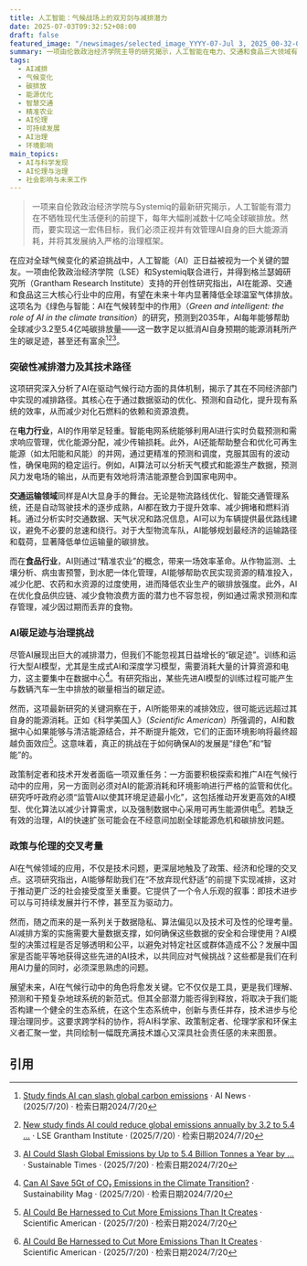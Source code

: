 ```yaml
---
title: 人工智能：气候战场上的双刃剑与减排潜力
date: 2025-07-03T09:32:52+08:00
draft: false
featured_image: "/newsimages/selected_image_YYYY-07-Jul 3, 2025_00-32-09-118.jpg"
summary: 一项由伦敦政治经济学院主导的研究揭示，人工智能在电力、交通和食品三大领域有巨大减排潜力，到2035年每年可削减3.2至5.4亿吨碳排放，甚至超过其自身能源消耗所产生的碳足迹。然而，实现这一目标的关键在于有效管理AI的巨大能源需求，通过更高效的模型和清洁能源供电，并制定前瞻性的治理政策，以平衡AI的潜力与环境及伦理挑战。
tags: 
  - AI减排
  - 气候变化
  - 碳排放
  - 能源优化
  - 智慧交通
  - 精准农业
  - AI伦理
  - 可持续发展
  - AI治理
  - 环境影响
main_topics: 
  - AI与科学发现
  - AI伦理与治理
  - 社会影响与未来工作
---
```


> 一项来自伦敦政治经济学院与Systemiq的最新研究揭示，人工智能有潜力在不牺牲现代生活便利的前提下，每年大幅削减数十亿吨全球碳排放。然而，要实现这一宏伟目标，我们必须正视并有效管理AI自身的巨大能源消耗，并将其发展纳入严格的治理框架。

在应对全球气候变化的紧迫挑战中，人工智能（AI）正日益被视为一个关键的盟友。一项由伦敦政治经济学院（LSE）和Systemiq联合进行，并得到格兰瑟姆研究所（Grantham Research Institute）支持的开创性研究指出，AI在能源、交通和食品这三大核心行业中的应用，有望在未来十年内显著降低全球温室气体排放。这项名为《绿色与智能：AI在气候转型中的作用》（_Green and intelligent: the role of AI in the climate transition_）的研究，预测到2035年，AI每年能够帮助全球减少3.2至5.4亿吨碳排放量——这一数字足以抵消AI自身预期的能源消耗所产生的碳足迹，甚至还有富余[^1][^2][^3]。

### 突破性减排潜力及其技术路径

这项研究深入分析了AI在驱动气候行动方面的具体机制，揭示了其在不同经济部门中实现的减排路径。其核心在于通过数据驱动的优化、预测和自动化，提升现有系统的效率，从而减少对化石燃料的依赖和资源浪费。

在**电力行业**，AI的作用举足轻重。智能电网系统能够利用AI进行实时负载预测和需求响应管理，优化能源分配，减少传输损耗。此外，AI还能帮助整合和优化可再生能源（如太阳能和风能）的并网，通过更精准的预测和调度，克服其固有的波动性，确保电网的稳定运行。例如，AI算法可以分析天气模式和能源生产数据，预测风力发电场的输出，从而更有效地将清洁能源整合到国家电网中。

**交通运输领域**同样是AI大显身手的舞台。无论是物流路线优化、智能交通管理系统，还是自动驾驶技术的逐步成熟，AI都在致力于提升效率、减少拥堵和燃料消耗。通过分析实时交通数据、天气状况和路况信息，AI可以为车辆提供最优路线建议，避免不必要的怠速和绕行。对于大型物流车队，AI能够规划最经济的运输路径和载荷，显著降低单位运输量的碳排放。

而在**食品行业**，AI则通过“精准农业”的概念，带来一场效率革命。从作物监测、土壤分析、病虫害预警，到水肥一体化管理，AI能够帮助农民实现资源的精准投入，减少化肥、农药和水资源的过度使用，进而降低农业生产的碳排放强度。此外，AI在优化食品供应链、减少食物浪费方面的潜力也不容忽视，例如通过需求预测和库存管理，减少因过期而丢弃的食物。

### AI碳足迹与治理挑战

尽管AI展现出巨大的减排潜力，但我们不能忽视其日益增长的“碳足迹”。训练和运行大型AI模型，尤其是生成式AI和深度学习模型，需要消耗大量的计算资源和电力，这主要集中在数据中心[^4]。有研究指出，某些先进AI模型的训练过程可能产生与数辆汽车一生中排放的碳量相当的碳足迹。

然而，这项最新研究的关键洞察在于，AI所能带来的减排效应，很可能远远超过其自身的能源消耗。正如《科学美国人》（_Scientific American_）所强调的，AI和数据中心如果能够与清洁能源结合，并不断提升能效，它们的正面环境影响将最终超越负面效应[^5]。这意味着，真正的挑战在于如何确保AI的发展是“绿色”和“智能”的。

政策制定者和技术开发者面临一项双重任务：一方面要积极探索和推广AI在气候行动中的应用，另一方面则必须对AI的能源消耗和环境影响进行严格的监管和优化。研究呼吁政府必须“监管AI以使其环境足迹最小化”，这包括推动开发更高效的AI模型、优化算法以减少计算需求，以及强制数据中心采用可再生能源供电[^5]。若缺乏有效的治理，AI的快速扩张可能会在不经意间加剧全球能源危机和碳排放问题。

### 政策与伦理的交叉考量

AI在气候领域的应用，不仅是技术问题，更深层地触及了政策、经济和伦理的交叉点。这项研究指出，AI能够帮助我们在“不放弃现代舒适”的前提下实现减排，这对于推动更广泛的社会接受度至关重要。它提供了一个令人乐观的叙事：即技术进步可以与可持续发展并行不悖，甚至互为驱动力。

然而，随之而来的是一系列关于数据隐私、算法偏见以及技术可及性的伦理考量。AI减排方案的实施需要大量数据支撑，如何确保这些数据的安全和合理使用？AI模型的决策过程是否足够透明和公平，以避免对特定社区或群体造成不公？发展中国家是否能平等地获得这些先进的AI技术，以共同应对气候挑战？这些都是我们在利用AI力量的同时，必须深思熟虑的问题。

展望未来，AI在气候行动中的角色将愈发关键。它不仅仅是工具，更是我们理解、预测和干预复杂地球系统的新范式。但其全部潜力能否得到释放，将取决于我们能否构建一个健全的生态系统，在这个生态系统中，创新与责任并存，技术进步与伦理治理同步。这要求跨学科的协作，将AI科学家、政策制定者、伦理学家和环保主义者汇聚一堂，共同绘制一幅既充满技术雄心又深具社会责任感的未来图景。

## 引用

[^1]: [Study finds AI can slash global carbon emissions](https://www.artificialintelligence-news.com/news/study-finds-ai-slash-global-carbon-emissions/) · AI News · (2025/7/20) · 检索日期2024/7/20
[^2]: [New study finds AI could reduce global emissions annually by 3.2 to 5.4 ...](https://www.lse.ac.uk/granthaminstitute/news/new-study-finds-ai-could-reduce-global-emissions-annually-by-3-2-to-5-4-billion-tonnes-of-carbon-dioxide-equivalent-by-2035/) · LSE Grantham Institute · (2025/7/20) · 检索日期2024/7/20
[^3]: [AI Could Slash Global Emissions by Up to 5.4 Billion Tonnes a Year by ...](https://www.sustainabletimes.co.uk/post/ai-could-slash-global-emissions-by-up-to-5-4-billion-tonnes-a-year-by-2035-study-finds) · Sustainable Times · (2025/7/20) · 检索日期2024/7/20
[^4]: [Can AI Save 5Gt of CO₂ Emissions in the Climate Transition?](https://sustainabilitymag.com/news/could-ai-help-in-the-climate-transition) · Sustainability Mag · (2025/7/20) · 检索日期2024/7/20
[^5]: [AI Could Be Harnessed to Cut More Emissions Than It Creates](https://www.scientificamerican.com/article/ai-and-data-centers-could-cut-more-climate-change-causing-emissions-than/) · Scientific American · (2025/7/20) · 检索日期2024/7/20
